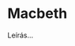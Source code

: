 <!-- ======================================================================
--- Search engine
title:          Macbeth
keywords:       Macbeth, tragédia
description:    William Shakespeare: Macbeth.
--- Menu system
order:          70
text:           Macbeth
hidden:         false
umbel:          false
--- Page properties
id:             /tragedies/macbeth
document:       
layout:         layout-2-left
$-left:         play-list
======================================================================= -->

# Macbeth

Leírás...
